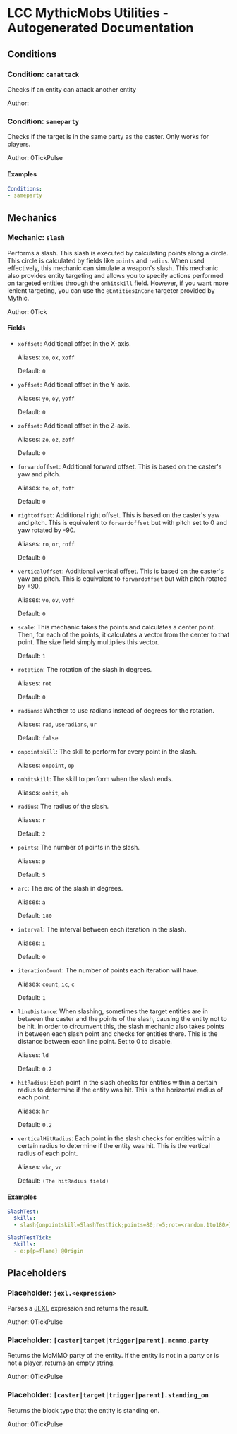 # LCC MythicMobs Utilities - Autogenerated Documentation

## Conditions

### Condition: `canattack`

Checks if an entity can attack another entity

Author:

### Condition: `sameparty`

Checks if the target is in the same party as the caster. Only works for players.

Author: 0TickPulse

#### Examples

```yaml
Conditions:
- sameparty
```

## Mechanics

### Mechanic: `slash`

Performs a slash. This slash is executed by calculating points along a circle.
This circle is calculated by fields like `points` and `radius`.
When used effectively, this mechanic can simulate a weapon's slash.
This mechanic also provides entity targeting and allows you to specify actions performed on targeted entities through the `onhitskill` field.
However, if you want more lenient targeting, you can use the `@EntitiesInCone` targeter provided by Mythic.

Author: 0Tick

#### Fields

- `xoffset`: Additional offset in the X-axis.

  Aliases: `xo`, `ox`, `xoff`

  Default: `0`

- `yoffset`: Additional offset in the Y-axis.

  Aliases: `yo`, `oy`, `yoff`

  Default: `0`

- `zoffset`: Additional offset in the Z-axis.

  Aliases: `zo`, `oz`, `zoff`

  Default: `0`

- `forwardoffset`: Additional forward offset. This is based on the caster's yaw and pitch.

  Aliases: `fo`, `of`, `foff`

  Default: `0`

- `rightoffset`: Additional right offset. This is based on the caster's yaw and pitch. This is equivalent to `forwardoffset` but with pitch set to 0 and yaw rotated by -90.

  Aliases: `ro`, `or`, `roff`

  Default: `0`

- `verticalOffset`: Additional vertical offset. This is based on the caster's yaw and pitch. This is equivalent to `forwardoffset` but with pitch rotated by +90.

  Aliases: `vo`, `ov`, `voff`

  Default: `0`

- `scale`: This mechanic takes the points and calculates a center point. Then, for each of the points, it calculates a vector from the center to that point. The size field simply multiplies this vector.

  Default: `1`

- `rotation`: The rotation of the slash in degrees.

  Aliases: `rot`

  Default: `0`

- `radians`: Whether to use radians instead of degrees for the rotation.

  Aliases: `rad`, `useradians`, `ur`

  Default: `false`

- `onpointskill`: The skill to perform for every point in the slash.

  Aliases: `onpoint`, `op`

- `onhitskill`: The skill to perform when the slash ends.

  Aliases: `onhit`, `oh`

- `radius`: The radius of the slash.

  Aliases: `r`

  Default: `2`

- `points`: The number of points in the slash.

  Aliases: `p`

  Default: `5`

- `arc`: The arc of the slash in degrees.

  Aliases: `a`

  Default: `180`

- `interval`: The interval between each iteration in the slash.

  Aliases: `i`

  Default: `0`

- `iterationCount`: The number of points each iteration will have.

  Aliases: `count`, `ic`, `c`

  Default: `1`

- `lineDistance`: When slashing, sometimes the target entities are in between the caster and the points of the slash, causing the entity not to be hit. In order to circumvent this, the slash mechanic also takes points in between each slash point and checks for entities there. This is the distance between each line point. Set to 0 to disable.

  Aliases: `ld`

  Default: `0.2`

- `hitRadius`: Each point in the slash checks for entities within a certain radius to determine if the entity was hit. This is the horizontal radius of each point.

  Aliases: `hr`

  Default: `0.2`

- `verticalHitRadius`: Each point in the slash checks for entities within a certain radius to determine if the entity was hit. This is the vertical radius of each point.

  Aliases: `vhr`, `vr`

  Default: `(The hitRadius field)`

#### Examples

```yaml
SlashTest:
  Skills:
  - slash{onpointskill=SlashTestTick;points=80;r=5;rot=<random.1to180>} @forward{f=0;uel=true}

SlashTestTick:
  Skills:
  - e:p{p=flame} @Origin
```

## Placeholders

### Placeholder: `jexl.<expression>`

Parses a [JEXL](https://commons.apache.org/proper/commons-jexl/) expression and returns the result.

Author: 0TickPulse

### Placeholder: `[caster|target|trigger|parent].mcmmo.party`

Returns the McMMO party of the entity. If the entity is not in a party or is not a player, returns an empty string.

Author: 0TickPulse

### Placeholder: `[caster|target|trigger|parent].standing_on`

Returns the block type that the entity is standing on.

Author: 0TickPulse
